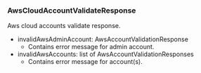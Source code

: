 ### AwsCloudAccountValidateResponse
Aws cloud accounts validate response.

- invalidAwsAdminAccount: AwsAccountValidationResponse
  - Contains error message for admin account.
- invalidAwsAccounts: list of AwsAccountValidationResponses
  - Contains error message for account(s).
